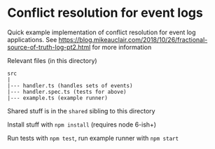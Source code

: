 # Conflict resolution for event logs

Quick example implementation of conflict resolution for event log applications. See https://blog.mikeauclair.com/2018/10/26/fractional-source-of-truth-log-pt2.html for more information

Relevant files (in this directory)
```
src
|
|--- handler.ts (handles sets of events)
|--- handler.spec.ts (tests for above)
|--- example.ts (example runner)
```

Shared stuff is in the `shared` sibling to this directory

Install stuff with `npm install` (requires node 6-ish+)

Run tests with `npm test`, run example runner with `npm start`
